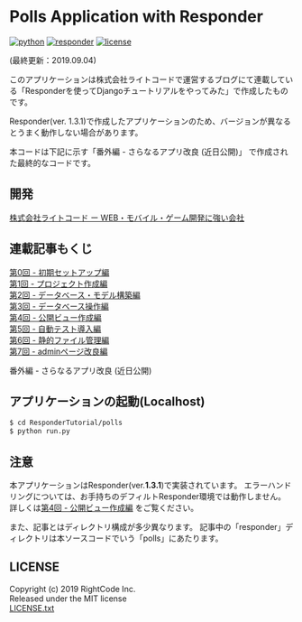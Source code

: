Polls Application with Responder
======
[![python](https://img.shields.io/badge/Python-3.6%20|%203.7-blueviolet.svg?style=flat)](https://www.python.org/downloads/release/python-368/)
[![responder](https://img.shields.io/badge/Responder-1.3.1-lightgray.svg?style=flat)](https://python-responder.org/en/latest/)
[![license](https://img.shields.io/badge/LICENSE-MIT-informational.svg?style=flat)](https://python-responder.org/en/latest/)
  
(最終更新：2019.09.04)  
  
このアプリケーションは株式会社ライトコードで運営するブログにて連載している「Responderを使ってDjangoチュートリアルをやってみた」で作成したものです。
  
Responder(ver. 1.3.1)で作成したアプリケーションのため、バージョンが異なるとうまく動作しない場合があります。
  
本コードは下記に示す「番外編 - さらなるアプリ改良 (近日公開)」
で作成された最終的なコードです。
    
## 開発
[株式会社ライトコード ー WEB・モバイル・ゲーム開発に強い会社](https://rightcode.co.jp)  


## 連載記事もくじ

[第0回 - 初期セットアップ編](https://rightcode.co.jp/blog/information-technology/responder-django-tutorial-0)   
[第1回 - プロジェクト作成編](https://rightcode.co.jp/blog/information-technology/responder-django-tutorial-1)   
[第2回 - データベース・モデル構築編](https://rightcode.co.jp/blog/information-technology/responder-django-tutorial-2-1)   
[第3回 - データベース操作編](https://rightcode.co.jp/blog/information-technology/responder-django-tutorial-3-1)   
[第4回 - 公開ビュー作成編](https://rightcode.co.jp/blog/information-technology/responder-django-tutorial-4)   
[第5回 - 自動テスト導入編](https://rightcode.co.jp/blog/information-technology/responder-django-tutorial-automated-test)   
[第6回 - 静的ファイル管理編](https://rightcode.co.jp/blog/information-technology/responder-django-static)   
[第7回 - adminページ改良編](https://rightcode.co.jp/blog/information-technology/responder-django-tutorial-admin-page-improvement-1)   
  
番外編 - さらなるアプリ改良 (近日公開)

## アプリケーションの起動(Localhost)
```bash
$ cd ResponderTutorial/polls
$ python run.py
```

## 注意
本アプリケーションはResponder(ver.**1.3.1**)で実装されています。
エラーハンドリングについては、お手持ちのデフィルトResponder環境では動作しません。
詳しくは[第4回 - 公開ビュー作成編](https://rightcode.co.jp/blog/information-technology/responder-django-tutorial-4)
をご覧ください。
  
また、記事とはディレクトリ構成が多少異なります。
記事中の「responder」ディレクトリは本ソースコードでいう「polls」にあたります。
  

## LICENSE
Copyright (c) 2019 RightCode Inc.  
Released under the MIT license  
[LICENSE.txt](LICENSE.txt)